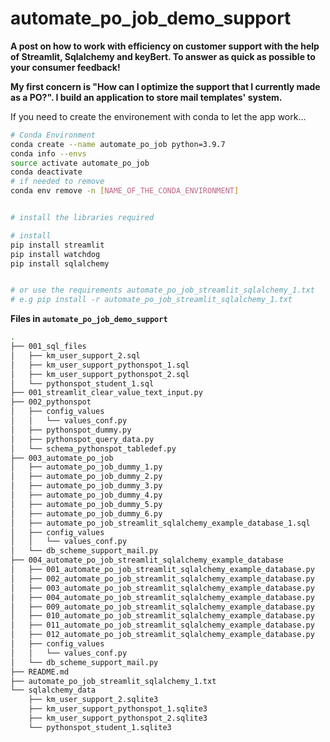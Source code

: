# automate_po_job_demo_support


**A post on how to work with efficiency on customer support with the help of Streamlit, Sqlalchemy and keyBert. To answer as quick as possible to your consumer feedback!**

**My first concern is "How can I optimize the support that I currently made as a PO?". I build an application to store mail templates' system.**


If you need to create the environement with conda to let the app work...

```bash
# Conda Environment
conda create --name automate_po_job python=3.9.7
conda info --envs
source activate automate_po_job
conda deactivate
# if needed to remove
conda env remove -n [NAME_OF_THE_CONDA_ENVIRONMENT]


# install the libraries required

# install
pip install streamlit
pip install watchdog
pip install sqlalchemy


# or use the requirements automate_po_job_streamlit_sqlalchemy_1.txt
# e.g pip install -r automate_po_job_streamlit_sqlalchemy_1.txt

```



**Files in `automate_po_job_demo_support`**

```bash
.
├── 001_sql_files
│   ├── km_user_support_2.sql
│   ├── km_user_support_pythonspot_1.sql
│   ├── km_user_support_pythonspot_2.sql
│   └── pythonspot_student_1.sql
├── 001_streamlit_clear_value_text_input.py
├── 002_pythonspot
│   ├── config_values
│   │   └── values_conf.py
│   ├── pythonspot_dummy.py
│   ├── pythonspot_query_data.py
│   └── schema_pythonspot_tabledef.py
├── 003_automate_po_job
│   ├── automate_po_job_dummy_1.py
│   ├── automate_po_job_dummy_2.py
│   ├── automate_po_job_dummy_3.py
│   ├── automate_po_job_dummy_4.py
│   ├── automate_po_job_dummy_5.py
│   ├── automate_po_job_dummy_6.py
│   ├── automate_po_job_streamlit_sqlalchemy_example_database_1.sql
│   ├── config_values
│   │   └── values_conf.py
│   └── db_scheme_support_mail.py
├── 004_automate_po_job_streamlit_sqlalchemy_example_database
│   ├── 001_automate_po_job_streamlit_sqlalchemy_example_database.py
│   ├── 002_automate_po_job_streamlit_sqlalchemy_example_database.py
│   ├── 003_automate_po_job_streamlit_sqlalchemy_example_database.py
│   ├── 004_automate_po_job_streamlit_sqlalchemy_example_database.py
│   ├── 009_automate_po_job_streamlit_sqlalchemy_example_database.py
│   ├── 010_automate_po_job_streamlit_sqlalchemy_example_database.py
│   ├── 011_automate_po_job_streamlit_sqlalchemy_example_database.py
│   ├── 012_automate_po_job_streamlit_sqlalchemy_example_database.py
│   ├── config_values
│   │   └── values_conf.py
│   └── db_scheme_support_mail.py
├── README.md
├── automate_po_job_streamlit_sqlalchemy_1.txt
└── sqlalchemy_data
    ├── km_user_support_2.sqlite3
    ├── km_user_support_pythonspot_1.sqlite3
    ├── km_user_support_pythonspot_2.sqlite3
    └── pythonspot_student_1.sqlite3
```  
